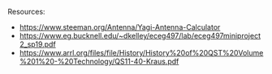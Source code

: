 Resources:
- https://www.steeman.org/Antenna/Yagi-Antenna-Calculator
- https://www.eg.bucknell.edu/~dkelley/eceg497/lab/eceg497miniproject2_sp19.pdf
- https://www.arrl.org/files/file/History/History%20of%20QST%20Volume%201%20-%20Technology/QS11-40-Kraus.pdf